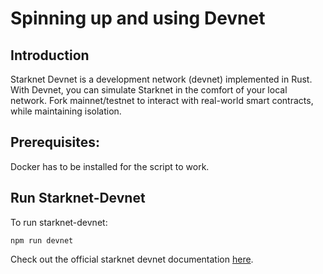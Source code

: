 # Spinning up and using Devnet

## Introduction

Starknet Devnet is a development network (devnet) implemented in Rust. With Devnet, you can simulate Starknet in the comfort of your local network. Fork mainnet/testnet to interact with real-world smart contracts, while maintaining isolation.

## Prerequisites:
Docker has to be installed for the script to work.

## Run Starknet-Devnet

To run starknet-devnet:

```
npm run devnet
```

Check out the official starknet devnet documentation [here](https://0xspaceshard.github.io/starknet-devnet-rs/).
